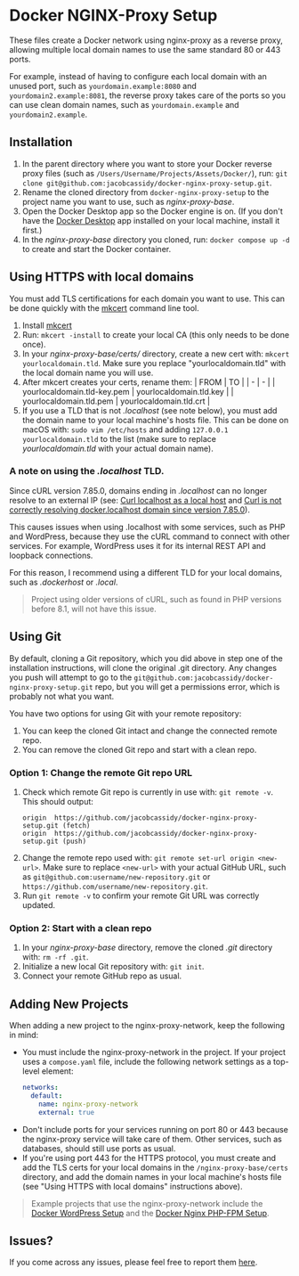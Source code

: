 # Docker NGINX-Proxy Setup

These files create a Docker network using nginx-proxy as a reverse proxy, allowing multiple local domain names to use the same standard 80 or 443 ports.

For example, instead of having to configure each local domain with an unused port, such as `yourdomain.example:8080` and `yourdomain2.example:8081`, the reverse proxy takes care of the ports so you can use clean domain names, such as `yourdomain.example` and `yourdomain2.example`.

## Installation

1. In the parent directory where you want to store your Docker reverse proxy files (such as `/Users/Username/Projects/Assets/Docker/`), run: `git clone git@github.com:jacobcassidy/docker-nginx-proxy-setup.git`.
2. Rename the cloned directory from `docker-nginx-proxy-setup` to the project name you want to use, such as _nginx-proxy-base_.
3. Open the Docker Desktop app so the Docker engine is on. (If you don't have the [Docker Desktop](https://www.docker.com/products/docker-desktop/) app installed on your local machine, install it first.)
4. In the _nginx-proxy-base_ directory you cloned, run: `docker compose up -d` to create and start the Docker container.

## Using HTTPS with local domains

You must add TLS certifications for each domain you want to use. This can be done quickly with the [mkcert](https://github.com/FiloSottile/mkcert) command line tool.

1. Install [mkcert](https://github.com/FiloSottile/mkcert)
2. Run: `mkcert -install` to create your local CA (this only needs to be done once).
3. In your _nginx-proxy-base/certs/_ directory, create a new cert with: `mkcert yourlocaldomain.tld`. Make sure you replace "yourlocaldomain.tld" with the local domain name you will use.
4. After mkcert creates your certs, rename them:
    | FROM | TO |
    | - | - |
    | yourlocaldomain.tld-key.pem | yourlocaldomain.tld.key |
    | yourlocaldomain.tld.pem | yourlocaldomain.tld.crt |
5. If you use a TLD that is not _.localhost_ (see note below), you must add the domain name to your local machine's hosts file. This can be done on macOS with: `sudo vim /etc/hosts` and adding `127.0.0.1 yourlocaldomain.tld` to the list (make sure to replace _yourlocaldomain.tld_ with your actual domain name).

### A note on using the _.localhost_ TLD.

Since cURL version 7.85.0, domains ending in _.localhost_ can no longer resolve to an external IP
(see: [Curl localhost as a local host](https://daniel.haxx.se/blog/2021/05/31/curl-localhost-as-a-local-host/) and [Curl is not correctly resolving docker.localhost domain since version 7.85.0](https://github.com/curl/curl/issues/11104)).

This causes issues when using .localhost with some services, such as PHP and WordPress, because they use the cURL command to connect with other services. For example, WordPress uses it for its internal REST API and loopback connections.

For this reason, I recommend using a different TLD for your local domains, such as _.dockerhost_ or _.local_.

> Project using older versions of cURL, such as found in PHP versions before 8.1, will not have this issue.

## Using Git

By default, cloning a Git repository, which you did above in step one of the installation instructions, will clone the original .git directory. Any changes you push will attempt to go to the `git@github.com:jacobcassidy/docker-nginx-proxy-setup.git` repo, but you will get a permissions error, which is probably not what you want.

You have two options for using Git with your remote repository:

1. You can keep the cloned Git intact and change the connected remote repo.
2. You can remove the cloned Git repo and start with a clean repo.

### Option 1: Change the remote Git repo URL

1. Check which remote Git repo is currently in use with: `git remote -v`. This should output:
    ```shell
    origin  https://github.com/jacobcassidy/docker-nginx-proxy-setup.git (fetch)
    origin  https://github.com/jacobcassidy/docker-nginx-proxy-setup.git (push)
    ```
2. Change the remote repo used with: `git remote set-url origin <new-url>`. Make sure to replace `<new-url>` with your actual GitHub URL, such as `git@github.com:username/new-repository.git` or `https://github.com/username/new-repository.git`.
3. Run `git remote -v` to confirm your remote Git URL was correctly updated.

### Option 2: Start with a clean repo

1. In your _nginx-proxy-base_ directory, remove the cloned _.git_ directory with: `rm -rf .git`.
2. Initialize a new local Git repository with: `git init`.
3. Connect your remote GitHub repo as usual.

## Adding New Projects

When adding a new project to the nginx-proxy-network, keep the following in mind:

- You must include the nginx-proxy-network in the project. If your project uses a `compose.yaml` file, include the following network settings as a top-level element:
  ```yaml
  networks:
    default:
      name: nginx-proxy-network
      external: true
  ```
- Don't include ports for your services running on port 80 or 443 because the nginx-proxy service will take care of them. Other services, such as databases, should still use ports as usual.
- If you're using port 443 for the HTTPS protocol, you must create and add the TLS certs for your local domains in the `/nginx-proxy-base/certs` directory, and add the domain names in your local machine's hosts file (see "Using HTTPS with local domains" instructions above).

> Example projects that use the nginx-proxy-network include the [Docker WordPress Setup](https://github.com/jacobcassidy/docker-wordpress-setup) and the [Docker Nginx PHP-FPM Setup](https://github.com/jacobcassidy/docker-nginx-phpfpm-setup).

## Issues?

If you come across any issues, please feel free to report them [here](https://github.com/jacobcassidy/docker-nginx-proxy-setup/issues).
